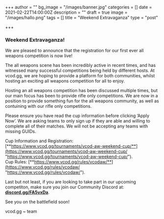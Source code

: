+++
author = ""
bg_image = "/images/banner.jpg"
categories = []
date = 2021-02-22T14:00:00Z
description = ""
draft = true
image = "/images/hallo.png"
tags = []
title = "Weekend Extravaganza"
type = "post"

+++
### **Weekend Extravaganza!**

We are pleased to announce that the registration for our first ever all weapons competition is now live!

The all weapons scene has been incredibly active in recent times, and has witnessed many successful competitions being held by different hosts. At vcod.gg, we are hoping to provide a platform for both communities, whilst hosting an exciting all weapons competition for all to enjoy.

Hosting an all weapons competition has been discussed multiple times, but our main focus has been to provide rifle only competitions. We are now in a position to provide something fun for the all weapons community, as well as contuining with our rifle only competitions.

Please ensure you have read the cup information before clicking ‘Apply Now’. We are asking teams to only sign up if they are able and willing to complete all of their matches. We will not be accepting any teams with missing GUIDs.

Cup Information and Registration: [**https://www.vcod.gg/tournaments/vcod-aw-weekend-cup/**](https://www.vcod.gg/tournaments/vcod-aw-weekend-cup/ "https://www.vcod.gg/tournaments/vcod-aw-weekend-cup/").  
Cup Rules: [**https://www.vcod.gg/rules/vcodaw/**](https://www.vcod.gg/rules/vcodaw/ "https://www.vcod.gg/rules/vcodaw/").

Last but not least, if you are looking to take part in our upcoming competiton, make sure you join our Community Discord at: [**discord.gg/FA5vxDa**](https://discord.gg/FA5vxDa. "https://discord.gg/FA5vxDa.").

See you on the battlefield soon!

vcod.gg \~ team
